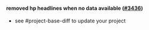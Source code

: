 #### removed hp headlines when no data available ([#3436](https://github.com/shopsys/shopsys/pull/3436))

-   see #project-base-diff to update your project
